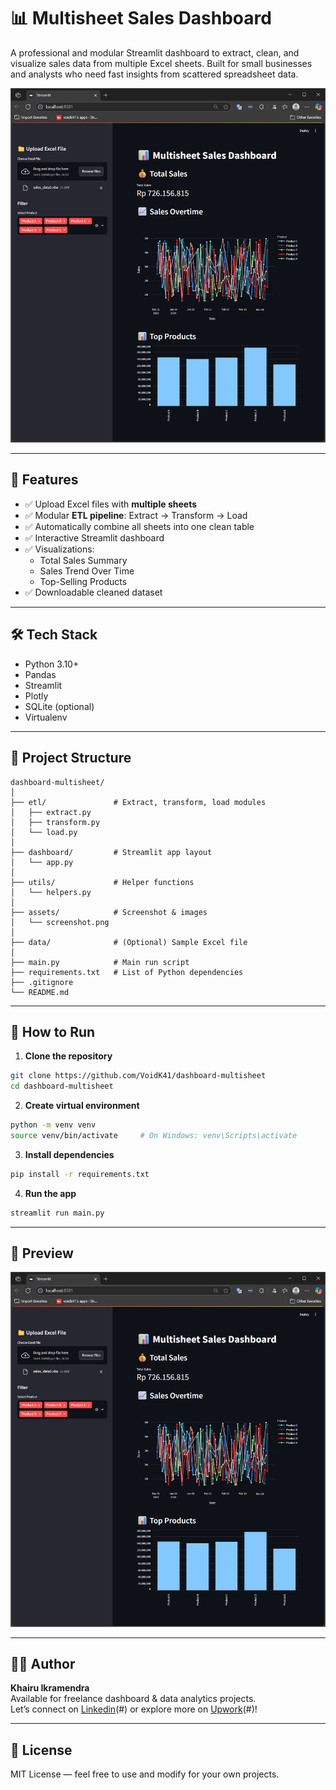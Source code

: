 
# 📊 Multisheet Sales Dashboard

A professional and modular Streamlit dashboard to extract, clean, and visualize sales data from multiple Excel sheets. Built for small businesses and analysts who need fast insights from scattered spreadsheet data.

![Dashboard Screenshot](assets/ss.png)

---

## 🚀 Features

- ✅ Upload Excel files with **multiple sheets**
- ✅ Modular **ETL pipeline**: Extract → Transform → Load
- ✅ Automatically combine all sheets into one clean table
- ✅ Interactive Streamlit dashboard
- ✅ Visualizations:
  - Total Sales Summary
  - Sales Trend Over Time
  - Top-Selling Products
- ✅ Downloadable cleaned dataset

---

## 🛠️ Tech Stack

- Python 3.10+
- Pandas
- Streamlit
- Plotly
- SQLite (optional)
- Virtualenv

---

## 📁 Project Structure

```
dashboard-multisheet/
│
├── etl/               # Extract, transform, load modules
│   ├── extract.py
│   ├── transform.py
│   └── load.py
│
├── dashboard/         # Streamlit app layout
│   └── app.py
│
├── utils/             # Helper functions
│   └── helpers.py
│
├── assets/            # Screenshot & images
│   └── screenshot.png
│
├── data/              # (Optional) Sample Excel file
│
├── main.py            # Main run script
├── requirements.txt   # List of Python dependencies
├── .gitignore
└── README.md
```

---

## 🧪 How to Run

1. **Clone the repository**
```bash
git clone https://github.com/VoidK41/dashboard-multisheet
cd dashboard-multisheet
```

2. **Create virtual environment**
```bash
python -m venv venv
source venv/bin/activate     # On Windows: venv\Scripts\activate
```

3. **Install dependencies**
```bash
pip install -r requirements.txt
```

4. **Run the app**
```bash
streamlit run main.py
```

---

## 📸 Preview

![Dashboard Screenshot](assets/ss.png)

---

## 👨‍💻 Author

**Khairu Ikramendra**  
Available for freelance dashboard & data analytics projects.  
Let’s connect on [Linkedin](https://www.linkedin.com/in/khairuikramendra/)(#) or explore more on [Upwork](https://www.upwork.com/freelancers/~017002e8546494c6e9?mp_source=share)(#)!

---

## 📄 License

MIT License — feel free to use and modify for your own projects.